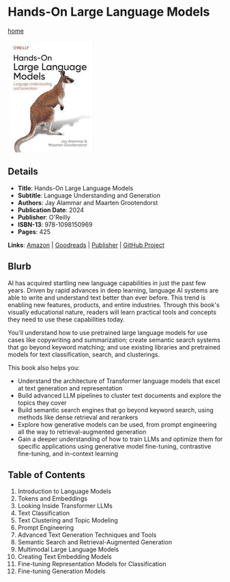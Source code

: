 # Hands-On Large Language Models

[home](../)

![Cover Image](hands-on-large-language-models.jpeg)

## Details

* **Title**: Hands-On Large Language Models
* **Subtitle**: Language Understanding and Generation
* **Authors**: Jay Alammar and Maarten Grootendorst
* **Publication Date**: 2024
* **Publisher**: O'Reilly
* **ISBN-13**: 978-1098150969
* **Pages**: 425


**Links**: [Amazon](https://a.co/d/hXs5jDF) |
[Goodreads](https://www.goodreads.com/book/show/210408850-hands-on-large-language-models) |
[Publisher](https://www.oreilly.com/library/view/hands-on-large-language/9781098150952/) |
[GitHub Project](https://github.com/HandsOnLLM/Hands-On-Large-Language-Models)

## Blurb

AI has acquired startling new language capabilities in just the past few years. Driven by rapid advances in deep learning, language AI systems are able to write and understand text better than ever before. This trend is enabling new features, products, and entire industries. Through this book's visually educational nature, readers will learn practical tools and concepts they need to use these capabilities today.

You'll understand how to use pretrained large language models for use cases like copywriting and summarization; create semantic search systems that go beyond keyword matching; and use existing libraries and pretrained models for text classification, search, and clusterings.

This book also helps you:

* Understand the architecture of Transformer language models that excel at text generation and representation
* Build advanced LLM pipelines to cluster text documents and explore the topics they cover
* Build semantic search engines that go beyond keyword search, using methods like dense retrieval and rerankers
* Explore how generative models can be used, from prompt engineering all the way to retrieval-augmented generation
* Gain a deeper understanding of how to train LLMs and optimize them for specific applications using generative model fine-tuning, contrastive fine-tuning, and in-context learning

## Table of Contents

1. Introduction to Language Models
2. Tokens and Embeddings
3. Looking Inside Transformer LLMs
4. Text Classification
5. Text Clustering and Topic Modeling
6. Prompt Engineering
7. Advanced Text Generation Techniques and Tools
8. Semantic Search and Retrieval-Augmented Generation
9. Multimodal Large Language Models
10. Creating Text Embedding Models
11. Fine-tuning Representation Models for Classification
12. Fine-tuning Generation Models
